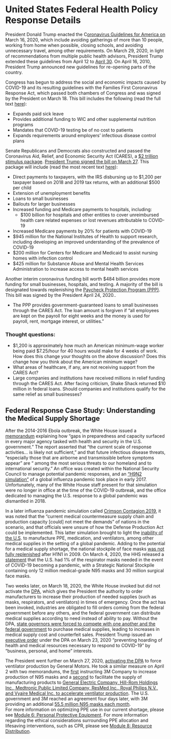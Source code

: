 # United States Federal Health Policy Response Details

President Donald Trump enacted the C[oronavirus Guidelines for America on](https://www.whitehouse.gov/briefings-statements/coronavirus-guidelines-america/) March 16, 2020, which include avoiding gatherings of more than 10 people, working from home when possible, closing schools, and avoiding unnecessary travel, among other requirements. On March 29, 2020, in light of recommendations from multiple public health advisors, President Trump extended these guidelines from April 12 to [April 30](https://www.nytimes.com/2020/03/29/us/politics/trump-coronavirus-guidelines.html). On April 16, 2010, President Trump announced new guidelines for re-opening parts of the country. 

Congress has begun to address the social and economic impacts caused by COVID-19 and its resulting guidelines with the Families First Coronavirus Response Act, which passed both chambers of Congress and was signed by the President on March 18. This bill includes the following \(read the full text [here](https://www.congress.gov/bill/116th-congress/house-bill/6201/text)\):

* Expands paid sick leave
* Provides additional funding to WIC and other supplemental nutrition programs
* Mandates that COVID-19 testing be of no cost to patients
* Expands requirements around employers’ infectious disease control plans

Senate Republicans and Democrats also constructed and passed the Coronavirus Aid, Relief, and Economic Security Act \(CARES\), a [$2 trillion stimulus package](https://www.nytimes.com/2020/03/25/us/politics/whats-in-coronavirus-stimulus-bill.html). [President Trump signed the bill on March 27](https://www.washingtonpost.com/us-policy/2020/03/27/congress-coronavirus-house-vote/). This package will include \(read the most recent text [here](https://www.congress.gov/bill/116th-congress/senate-bill/3548/text)\):

* Direct payments to taxpayers, with the IRS disbursing up to $1,200 per taxpayer based on 2018 and 2019 tax returns, with an additional $500 per child
* Extension of unemployment benefits
* Loans to small businesses
* Bailouts for larger businesses
* Increased funding and Medicare payments to hospitals, including:
  * $100 billion for hospitals and other entities to cover unreimbursed health care related expenses or lost revenues attributable to COVID-19
* Increased Medicare payments by 20% for patients with COVID-19
* $945 million for the National Institutes of Health to support research, including developing an improved understanding of the prevalence of COVID-19
* $200 million for Centers for Medicare and Medicaid to assist nursing homes with infection control
* $425 million for Substance Abuse and Mental Health Services Administration to increase access to mental health services

 Another interim coronavirus funding bill worth $484 billion provides more funding for small businesses, hospitals, and testing.  A majority of the bill is designated towards replenishing the [Paycheck Protection Program \(PPP\)](https://www.sba.gov/funding-programs/loans/coronavirus-relief-options/paycheck-protection-program-ppp). This bill was signed by the President April 24, 2020.. 

* The PPP provides government-guaranteed loans to small businesses through the CARES Act.  The loan amount is forgiven if “all employees are kept on the payroll for eight weeks and the money is used for payroll, rent, mortgage interest, or utilities.”

### Thought questions:

* $1,200 is approximately how much an American minimum-wage worker being paid $7.25/hour for 40 hours would make for 4 weeks of work. How does this change your thoughts on the above discussion? Does this change how you think about the American minimum wage?
* What areas of healthcare, if any, are not receiving support from the CARES Act?
* Large companies and institutions have received millions in relief funding through the CARES Act.  After facing criticism, Shake Shack returned $10 million in federal loans.  Should companies and institutions qualify for the same relief as small businesses?

## Federal Response Case Study: Understanding the Medical Supply Shortage

After the 2014-2016 Ebola outbreak, the White House issued a [memorandum](https://int.nyt.com/data/documenthelper/6823-national-security-counci-ebola/05bd797500ea55be0724/optimized/full.pdf) explaining how “gaps in preparedness and capacity surfaced in every major agency tasked with health and security in the U.S. government.” The report asserted that “the current scale of response activities… is likely not sufficient,” and that future infectious disease threats, “especially those that are airborne and transmissible before symptoms appear” are “ among the most serious threats to our homeland and to international security.” An office was created within the National Security Council to manage potential pandemic responses, and an [“H9N2 simulation”](https://www.politico.com/news/2020/03/16/trump-inauguration-warning-scenario-pandemic-132797) of a global influenza pandemic took place in early 2017. Unfortunately, many of the White House staff present for that simulation were no longer in office at the time of the COVID-19 outbreak, and the office dedicated to managing the U.S. response to a global pandemic was dismantled in 2018. 

In a later influenza pandemic simulation called [Crimson Contagion 2019](https://int.nyt.com/data/documenthelper/6824-2019-10-key-findings-and-after/05bd797500ea55be0724/optimized/full.pdf), it was noted that the “current medical countermeasure supply chain and production capacity \[could\] not meet the demands” of nations in the scenario, and that officials were unsure of how the Defense Production Act could be implemented. This latter simulation brought to light the [inability of the U.S](http://nytimes.com/2020/03/19/us/politics/trump-coronavirus-outbreak.html). to manufacture PPE, medication, and ventilators, among other medical supplies in the setting of a global pandemic. Adding to the potential for a medical supply shortage, the national stockpile of face masks [was not fully replenished](https://www.washingtonpost.com/investigations/face-masks-in-national-stockpile-have-not-been-substantially-replenished-since-2009/2020/03/10/57e57316-60c9-11ea-8baf-519cedb6ccd9_story.html) after H1N1 in 2009. On March 4, 2020, the HHS released a [statement](https://www.cnbc.com/2020/03/04/hhs-clarifies-us-has-about-1percent-of-face-masks-needed-for-full-blown-pandemic.html) that the U.S. had 1% of the respirator masks needed in the event of COVID-19 becoming a pandemic, with a Strategic National Stockpile containing only 12 million medical-grade N95 masks and 30 million surgical face masks. 

Two weeks later, on March 18, 2020, the White House invoked but did not activate the [DPA](https://www.vox.com/2020/3/18/21185333/coronavirus-defense-production-act-trump), which gives the President the authority to order manufacturers to increase their production of needed supplies \(such as masks, respirators, and ventilators\) in times of emergency. Once the act has been invoked, industries are obligated to fill orders coming from the federal government before any others, and the federal government can distribute medical supplies according to need instead of ability to pay. Without the DPA, [state governors were forced to compete with one another and the federal government](https://www.washingtonpost.com/business/2020/03/26/gouged-prices-middlemen-medical-supply-chaos-why-governors-are-so-upset-with-trump/) to purchase medical supplies, leading to increases in medical supply cost and counterfeit sales. President Trump issued an [executive order](https://www.hhs.gov/about/news/2020/03/25/hhs-implements-president-trumps-hoarding-prevention-executive-order.html) under the DPA on March 23, 2020 “preventing hoarding of health and medical resources necessary to respond to COVID-19” by “business, personal, and home” interests. 

The President went further on March 27, 2020, [activating the DPA](https://www.washingtonpost.com/politics/2020/03/25/is-trump-using-defense-production-act/) to force ventilator production by General Motors. He took a similar measure on April 2 with two memorandums, the [first](https://www.whitehouse.gov/presidential-actions/memorandum-order-defense-production-act-regarding-3m-company/) instructing 3M Company to increase production of N95 masks and a [second](https://www.whitehouse.gov/briefings-statements/statement-president-regarding-defense-production-act-3/) to facilitate the supply of manufacturing products to [General Electric Company, Hill-Rom Holdings Inc., Medtronic Public Limited Company, ResMed Inc., Royal Philips N.V., and Vyaire Medical Inc. to accelerate ventilator production](https://www.aha.org/news/headline/2020-04-02-president-uses-dpa-facilitate-production-ventilators). The U.S. government and 3M reached an agreement four days later, with 3M providing an additional [55.5 million N95 masks each month](https://www.cnn.com/2020/04/06/politics/trump-3m-defense-production-act-masks/index.html).  
For more information on optimizing PPE use in our current shortage, please see [Module 6: Personal Protective Equipment](https://curriculum.covidstudentresponse.org/module-5-training-for-medical-student-specific-roles/personal-protective-equipment). For more information regarding the ethical considerations surrounding PPE allocation and lifesaving interventions, such as CPR, please see [Module 8: Resource Distribution](https://curriculum.covidstudentresponse.org/module-6-medical-ethics-in-relation-to-covid-19/untitled-1#microallocation).  


